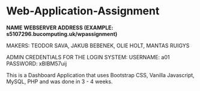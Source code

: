 # Web-Application-Assignment
**NAME**
**WEBSERVER ADDRESS (EXAMPLE: s5107296.bucomputing.uk/wpassignment)**

MAKERS: TEODOR SAVA, JAKUB BEBENEK, OLIE HOLT, MANTAS RUIGYS 

ADMIN CREDENTIALS FOR THE LOGIN SYSTEM:
USERNAME: a01
PASSWORD: xBIBM57uij

This is a Dashboard Application that uses Bootstrap CSS, Vanilla Javascript, MySQL, PHP and was done in 3 - 4 weeks.
